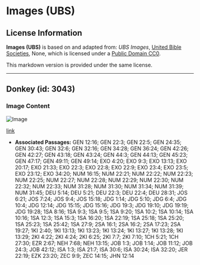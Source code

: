 # Images (UBS)

## License Information

**Images (UBS)** is based on and adapted from: _UBS Images_, [United Bible Societies](https://unitedbiblesocieties.org/), None, which is licensed under a [Public Domain CC0](https://creativecommons.org/public-domain/cc0/).

This markdown version is provided under the same license.



--------------------------------

## Donkey (id: 3043)

### Image Content

![Image](https://cdn.aquifer.bible/aquifer-content/resources/Media/WEB-0185_donkey.jpg)

[link](https://cdn.aquifer.bible/aquifer-content/resources/Media/WEB-0185_donkey.jpg)

* **Associated Passages:** GEN 12:16; GEN 22:3; GEN 22:5; GEN 24:35; GEN 30:43; GEN 32:6; GEN 32:16; GEN 34:28; GEN 36:24; GEN 42:26; GEN 42:27; GEN 43:18; GEN 43:24; GEN 44:3; GEN 44:13; GEN 45:23; GEN 47:17; GEN 49:11; GEN 49:14; EXO 4:20; EXO 9:3; EXO 13:13; EXO 20:17; EXO 21:33; EXO 22:3; EXO 22:8; EXO 22:9; EXO 23:4; EXO 23:5; EXO 23:12; EXO 34:20; NUM 16:15; NUM 22:21; NUM 22:22; NUM 22:23; NUM 22:25; NUM 22:27; NUM 22:28; NUM 22:29; NUM 22:30; NUM 22:32; NUM 22:33; NUM 31:28; NUM 31:30; NUM 31:34; NUM 31:39; NUM 31:45; DEU 5:14; DEU 5:21; DEU 22:3; DEU 22:4; DEU 28:31; JOS 6:21; JOS 7:24; JOS 9:4; JOS 15:18; JDG 1:14; JDG 5:10; JDG 6:4; JDG 10:4; JDG 12:14; JDG 15:15; JDG 15:16; JDG 19:3; JDG 19:10; JDG 19:19; JDG 19:28; 1SA 8:16; 1SA 9:3; 1SA 9:5; 1SA 9:20; 1SA 10:2; 1SA 10:14; 1SA 10:16; 1SA 12:3; 1SA 15:3; 1SA 16:20; 1SA 22:19; 1SA 25:18; 1SA 25:20; 1SA 25:23; 1SA 25:42; 1SA 27:9; 2SA 16:1; 2SA 16:2; 2SA 17:23; 2SA 19:27; 1KI 2:40; 1KI 13:13; 1KI 13:23; 1KI 13:24; 1KI 13:27; 1KI 13:28; 1KI 13:29; 2KI 4:22; 2KI 4:24; 2KI 6:25; 2KI 7:7; 2KI 7:10; 1CH 5:21; 1CH 27:30; EZR 2:67; NEH 7:68; NEH 13:15; JOB 1:3; JOB 1:14; JOB 11:12; JOB 24:3; JOB 42:12; ISA 1:3; ISA 21:7; ISA 30:6; ISA 30:24; ISA 32:20; JER 22:19; EZK 23:20; ZEC 9:9; ZEC 14:15; JHN 12:14

